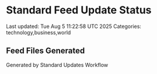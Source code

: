 # Standard Feed Update Status
Last updated: Tue Aug  5 11:22:58 UTC 2025
Categories: technology,business,world

## Feed Files Generated

Generated by Standard Updates Workflow
